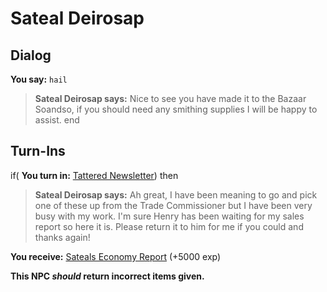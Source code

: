 # Sateal Deirosap
## Dialog

**You say:** `hail`



>**Sateal Deirosap says:** Nice to see you have made it to the Bazaar Soandso, if you should need any smithing supplies I will be happy to assist.
end

## Turn-Ins



if( **You turn in:** [Tattered Newsletter](/item/26055)) then


>**Sateal Deirosap says:** Ah great, I have been meaning to go and pick one of these up from the Trade Commissioner but I have been very busy with my work. I'm sure Henry has been waiting for my sales report so here it is. Please return it to him for me if you could and thanks again!


 **You receive:**  [Sateals Economy Report](/item/26056) (+5000 exp)

**This NPC *should* return incorrect items given.**
